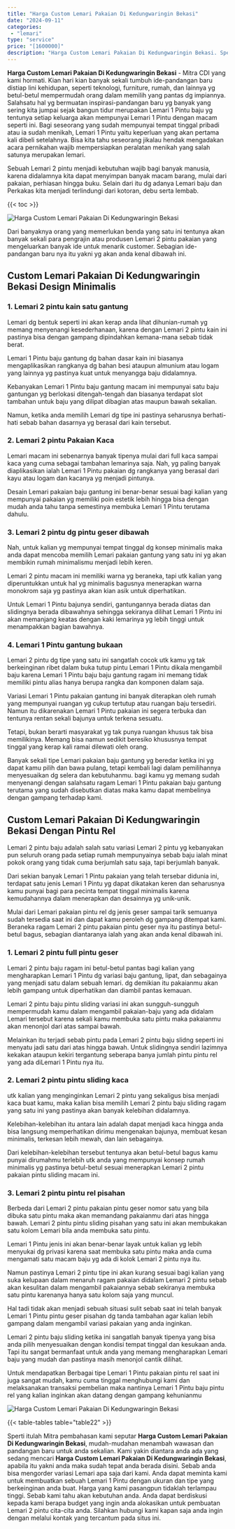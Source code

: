 ```yaml
---
title: "Harga Custom Lemari Pakaian Di Kedungwaringin Bekasi"
date: "2024-09-11"
categories:
 - "lemari"
type: "service"
price: "[1600000]"
description: "Harga Custom Lemari Pakaian Di Kedungwaringin Bekasi. Spereti itulah Mitra pembahasan kami seputar **Harga Custom Lemari Pakaian Di Kedungwaringin Bekasi**,..."
---
```


**Harga Custom Lemari Pakaian Di Kedungwaringin Bekasi** - Mitra CDI yang kami hormati. Kian hari kian banyak sekali tumbuh ide-pandangan baru distiap lini kehidupan, seperti teknologi, furniture, rumah, dan lainnya yg betul-betul mempermudah orang dalam memilih yang pantas dg impiannya. Salahsatu hal yg bermuatan inspirasi-pandangan baru yg banyak yang sering kita jumpai sejak bangun tidur merupakan Lemari 1 Pintu baju yg tentunya setiap keluarga akan mempunyai Lemari 1 Pintu dengan macam seperti ini. Bagi seseorang yang sudah mempunyai tempat tinggal pribadi atau ia sudah menikah, Lemari 1 Pintu yaitu keperluan yang akan pertama kali dibeli setelahnya. Bisa kita tahu seseorang jikalau hendak mengadakan acara pernikahan wajib mempersiapkan peralatan menikah yang salah satunya merupakan lemari.

Sebuah Lemari 2 pintu menjadi kebutuhan wajib bagi banyak manusia, karena didalamnya kita dapat menyimpan banyak macam barang, mulai dari pakaian, perhiasan hingga buku. Selain dari itu dg adanya Lemari baju dan Perkakas kita menjadi terlindungi dari kotoran, debu serta lembab.

{{< toc >}}

![Harga Custom Lemari Pakaian Di Kedungwaringin Bekasi](/images/mebel/lemari-umum-023.jpg)

Dari banyaknya orang yang memerlukan benda yang satu ini tentunya akan banyak sekali para pengrajin atau produsen Lemari 2 pintu pakaian yang mengeluarkan banyak ide untuk menarik customer. Sebagian ide-pandangan baru nya itu yakni yg akan anda kenal dibawah ini.

## Custom Lemari Pakaian Di Kedungwaringin Bekasi Design Minimalis

### 1\. Lemari 2 pintu kain satu gantung

Lemari dg bentuk seperti ini akan kerap anda lihat dihunian-rumah yg memang menyenangi kesederhanaan, karena dengan Lemari 2 pintu kain ini pastinya bisa dengan gampang dipindahkan kemana-mana sebab tidak berat.

Lemari 1 Pintu baju gantung dg bahan dasar kain ini biasanya mengaplikasikan rangkanya dg bahan besi ataupun almunium atau logam yang lainnya yg pastinya kuat untuk menyangga baju didalamnya.

Kebanyakan Lemari 1 Pintu baju gantung macam ini mempunyai satu baju gantungan yg berlokasi ditengah-tengah dan biasanya terdapat slot tambahan untuk baju yang dilipat dibagian atas maupun bawah sekalian.

Namun, ketika anda memilih Lemari dg tipe ini pastinya seharusnya berhati-hati sebab bahan dasarnya yg berasal dari kain tersebut.

### 2\. Lemari 2 pintu Pakaian Kaca

Lemari macam ini sebenarnya banyak tipenya mulai dari full kaca sampai kaca yang cuma sebagai tambahan lemarinya saja. Nah, yg paling banyak diaplikasikan ialah Lemari 1 Pintu pakaian dg rangkanya yang berasal dari kayu atau logam dan kacanya yg menjadi pintunya.

Desain Lemari pakaian baju gantung ini benar-benar sesuai bagi kalian yang mempunyai pakaian yg memiliki poin estetik lebih hingga bisa dengan mudah anda tahu tanpa semestinya membuka Lemari 1 Pintu terutama dahulu.

### 3\. Lemari 2 pintu dg pintu geser dibawah

Nah, untuk kalian yg mempunyai tempat tinggal dg konsep minimalis maka anda dapat mencoba memilih Lemari pakaian gantung yang satu ini yg akan membikin rumah minimalismu menjadi lebih keren.

Lemari 2 pintu macam ini memiliki warna yg beraneka, tapi utk kalian yang diperuntukkan untuk hal yg minimalis bagusnya menerapkan warna monokrom saja yg pastinya akan kian asik untuk diperhatikan.

Untuk Lemari 1 Pintu bajunya sendiri, gantungannya berada diatas dan slidingnya berada dibawahnya sehingga sekiranya dilihat Lemari 1 Pintu ini akan memanjang keatas dengan kaki lemarinya yg lebih tinggi untuk menampakkan bagian bawahnya.

### 4\. Lemari 1 Pintu gantung bukaan

Lemari 2 pintu dg tipe yang satu ini sangatlah cocok utk kamu yg tak berkeinginan ribet dalam buka tutup pintu Lemari 1 Pintu dikala mengambil baju karena Lemari 1 Pintu baju baju gantung ragam ini memang tidak memiliki pintu alias hanya berupa rangka dan komponen dalam saja.

Variasi Lemari 1 Pintu pakaian gantung ini banyak diterapkan oleh rumah yang mempunyai ruangan yg cukup tertutup atau ruangan baju tersediri. Namun itu dikarenakan Lemari 1 Pintu pakaian ini segera terbuka dan tentunya rentan sekali bajunya untuk terkena sesuatu.

Tetapi, bukan berarti masyarakat yg tak punya ruangan khusus tak bisa memilikinya. Memang bisa namun sedikit beresiko khususnya tempat tinggal yang kerap kali ramai dilewati oleh orang.

Banyak sekali tipe Lemari pakaian baju gantung yg beredar ketika ini yg dapat kamu pilih dan bawa pulang, tetapi kembali lagi dalam pemilihannya menyesuaikan dg selera dan kebutuhanmu. bagi kamu yg memang sudah menyenangi dengan salahsatu ragam Lemari 1 Pintu pakaian baju gantung terutama yang sudah disebutkan diatas maka kamu dapat membelinya dengan gampang terhadap kami.

## Custom Lemari Pakaian Di Kedungwaringin Bekasi Dengan Pintu Rel

Lemari 2 pintu baju adalah salah satu variasi Lemari 2 pintu yg kebanyakan pun seluruh orang pada setiap rumah mempunyainya sebab baju ialah minat pokok orang yang tidak cuma berjumlah satu saja, tapi berjumlah banyak.

Dari sekian banyak Lemari 1 Pintu pakaian yang telah tersebar didunia ini, terdapat satu jenis Lemari 1 Pintu yg dapat dikatakan keren dan seharusnya kamu punyai bagi para pecinta tempat tinggal minimalis karena kemudahannya dalam menerapkan dan desainnya yg unik-unik.

Mulai dari Lemari pakaian pintu rel dg jenis geser sampai tarik semuanya sudah tersedia saat ini dan dapat kamu peroleh dg gampang ditempat kami. Beraneka ragam Lemari 2 pintu pakaian pintu geser nya itu pastinya betul-betul bagus, sebagian diantaranya ialah yang akan anda kenal dibawah ini.

### 1\. Lemari 2 pintu full pintu geser

Lemari 2 pintu baju ragam ini betul-betul pantas bagi kalian yang mengharapkan Lemari 1 Pintu dg variasi baju gantung, lipat, dan sebagainya yang menjadi satu dalam sebuah lemari. dg demikian itu pakaianmu akan lebih gampang untuk diperhatikan dan diambil pantas kemauan.

Lemari 2 pintu baju pintu sliding variasi ini akan sungguh-sungguh mempermudah kamu dalam mengambil pakaian-baju yang ada didalam Lemari tersebut karena sekali kamu membuka satu pintu maka pakaianmu akan menonjol dari atas sampai bawah.

Melainkan itu terjadi sebab pintu pada Lemari 2 pintu baju slidng seperti ini menyatu jadi satu dari atas hingga bawah. Untuk slidingnya sendiri lazimnya kekakan ataupun kekiri tergantung seberapa banya jumlah pintu pintu rel yang ada diLemari 1 Pintu nya itu.

### 2\. Lemari 2 pintu pintu sliding kaca

utk kalian yang menginginkan Lemari 2 pintu yang sekaligus bisa menjadi kaca buat kamu, maka kalian bisa memilih Lemari 2 pintu baju sliding ragam yang satu ini yang pastinya akan banyak kelebihan didalamnya.

Kelebihan-kelebihan itu antara lain adalah dapat menjadi kaca hingga anda bisa langsung memperhatikan dirimu mengenakan bajunya, membuat kesan minimalis, terkesan lebih mewah, dan lain sebagainya.

Dari kelebihan-kelebihan tersebut tentunya akan betul-betul bagus kamu punyai dirumahmu terlebih utk anda yang mempunyai konsep rumah minimalis yg pastinya betul-betul sesuai menerapkan Lemari 2 pintu pakaian pintu sliding macam ini.

### 3\. Lemari 2 pintu pintu rel pisahan

Berbeda dari Lemari 2 pintu pakaian pintu geser nomor satu yang bila dibuka satu pintu maka akan memandang pakaianmu dari atas hingga bawah. Lemari 2 pintu pintu sliding pisahan yang satu ini akan membukakan satu kolom Lemari bila anda membuka satu pintu.

Lemari 1 Pintu jenis ini akan benar-benar layak untuk kalian yg lebih menyukai dg privasi karena saat membuka satu pintu maka anda cuma mengamati satu macam baju yg ada di kolok Lemari 2 pintu nya itu.

Namun pastinya Lemari 2 pintu tipe ini akan kurang sesuai bagi kalian yang suka kelupaan dalam menaruh ragam pakaian didalam Lemari 2 pintu sebab akan kesulitan dalam mengambil pakaiannya sebab sekiranya membuka satu pintu karenanya hanya satu kolom saja yang muncul.

Hal tadi tidak akan menjadi sebuah situasi sulit sebab saat ini telah banyak Lemari 1 Pintu pintu geser pisahan dg tanda tambahan agar kalian lebih gampang dalam mengambil variasi pakaian yang anda inginkan.

Lemari 2 pintu baju sliding ketika ini sangatlah banyak tipenya yang bisa anda pilih menyesuaikan dengan kondisi tempat tinggal dan kesukaan anda. Tapi itu sangat bermanfaat untuk anda yang memang mengharapkan Lemari baju yang mudah dan pastinya masih menonjol cantik dilihat.

Untuk mendapatkan Berbagai tipe Lemari 1 Pintu pakaian pintu rel saat ini juga sangat mudah, kamu cuma tinggal menghubungi kami dan melaksanakan transaksi pembelian maka nantinya Lemari 1 Pintu baju pintu rel yang kalian inginkan akan datang dengan gampang kehunianmu

![Harga Custom Lemari Pakaian Di Kedungwaringin Bekasi](/images/mebel/lemari-buku-014.jpg)

{{< table-tables table="table22" >}}

Sperti itulah Mitra pembahasan kami seputar **Harga Custom Lemari Pakaian Di Kedungwaringin Bekasi**, mudah-mudahan menambah wawasan dan pandangan baru untuk anda sekalian. Kami yakin diantara anda ada yang sedang mencari **Harga Custom Lemari Pakaian Di Kedungwaringin Bekasi**, apabila itu yakni anda maka sudah tepat anda berada disini. Sebab anda bisa mengorder variasi Lemari apa saja dari kami. Anda dapat meminta kami untuk membuatkan sebuah Lemari 1 Pintu dengan ukuran dan tipe yang berkeinginan anda buat. Harga yang kami pasangpun tidaklah terlampau tinggi. Sebab kami tahu akan kebutuhan anda. Anda dapat berdiskusi kepada kami berapa budget yang ingin anda alokasikan untuk pembuatan Lemari 2 pintu cita-cita anda. Silahkan hubungi kami kapan saja anda ingin dengan melalui kontak yang tercantum pada situs ini.
